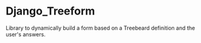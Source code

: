 # Django_Treeform
Library to dynamically build a form based on a Treebeard definition and the user's answers.
